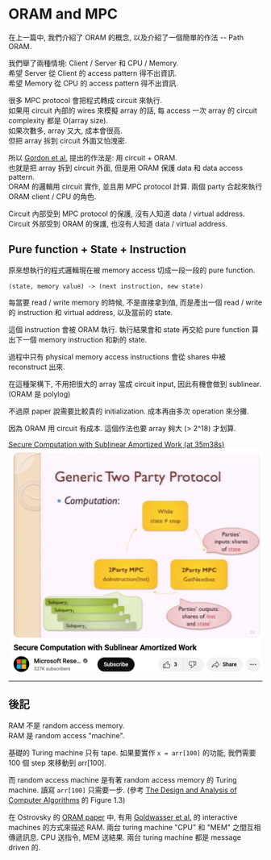 # ORAM and MPC

在上一篇中, 我們介紹了 ORAM 的概念, 以及介紹了一個簡單的作法 -- Path ORAM.

我們舉了兩種情境: Client / Server 和 CPU / Memory.<br>
希望 Server 從 Client 的 access pattern 得不出資訊.<br>
希望 Memory 從 CPU 的 access pattern 得不出資訊.

很多 MPC protocol 會把程式轉成 circuit 來執行.<br>
如果用 circuit 內部的 wires 來模擬 array 的話, 每 access 一次 array 的 circuit complexity 都是 O(array size).<br>
如果次數多, array 又大, 成本會很高.<br>
但把 array 拆到 circuit 外面又怕洩密.

所以 [Gordon et al.](https://www.cs.umd.edu/~jkatz/papers/oram.pdf) 提出的作法是: 用 circuit + ORAM.<br>
也就是把 array 拆到 circuit 外面, 但是用 ORAM 保護 data 和 data access pattern.<br>
ORAM 的邏輯用 circuit 實作, 並且用 MPC protocol 計算. 兩個 party 合起來執行 ORAM client / CPU 的角色.

Circuit 內部受到 MPC protocol 的保護, 沒有人知道 data / virtual address.<br>
Circuit 外部受到 ORAM 的保護, 也沒有人知道 data / virtual address.

## Pure function + State + Instruction

原來想執行的程式邏輯現在被 memory access 切成一段一段的 pure function.

```
(state, memory value) -> (next instruction, new state)
```

每當要 read / write memory 的時候, 不是直接拿到值, 而是產出一個 read / write 的 instruction 和 virtual address, 以及當前的 state.

這個 instruction 會被 ORAM 執行. 執行結果會和 state 再交給 pure function 算出下一個 memory instruction 和新的 state.

過程中只有 physical memory access instructions 會從 shares 中被 reconstruct 出來.

在這種架構下, 不用把很大的 array 當成 circuit input, 因此有機會做到 sublinear. (ORAM 是 polylog)

不過原 paper 說需要比較貴的 initialization. 成本再由多次 operation 來分攤.

因為 ORAM 用 circuit 有成本. 這個作法也要 array 夠大 (> 2^18) 才划算.


<a href="https://www.youtube.com/watch?v=InW6i0oGBf0#t=35m38s">
Secure Computation with Sublinear Amortized Work (at 35m38s)
<img src="images/ORAM-MPC.png">
</a>

----
## 後記

RAM 不是 random access memory.<br>
RAM 是 random access "machine".

基礎的 Turing machine 只有 tape. 如果要實作 `x = arr[100]` 的功能, 我們需要 100 個 step 來移動到 arr[100].

而 random access machine 是有著 random access memory 的 Turing machine. 讀寫 `arr[100]` 只需要一步. (參考 [The Design and Analysis of Computer Algorithms](https://www.semanticscholar.org/paper/The-Design-and-Analysis-of-Computer-Algorithms-Aho-Hopcroft/10a463bb00b44bdd3a8620f2bedb9e1564bfcf32) 的 Figure 1.3)

在 Ostrovsky 的 [ORAM paper](https://web.cs.ucla.edu/~rafail/PUBLIC/09.pdf) 中,
有用 [Goldwasser et al.](https://dl.acm.org/doi/10.1145/22145.22178) 的 interactive machines 的方式來描述 RAM. 兩台 turing machine "CPU" 和 "MEM" 之間互相傳遞訊息. CPU 送指令, MEM 送結果. 兩台 turing machine 都是 message driven 的.